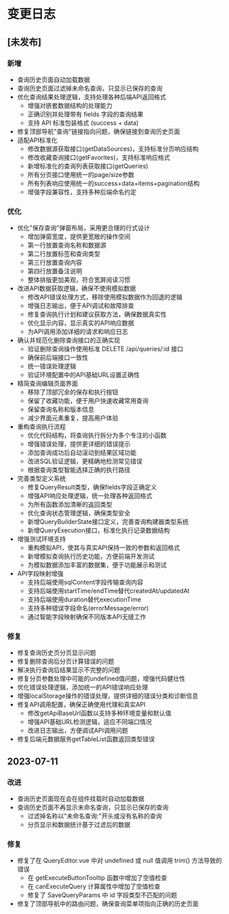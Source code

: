 # 变更日志

## [未发布]

### 新增
- 查询历史页面自动加载数据
- 查询历史页面过滤掉未命名查询，只显示已保存的查询
- 优化查询结果处理逻辑，支持处理各种后端API返回格式
  - 增强对嵌套数据结构的处理能力
  - 正确识别并处理带有 fields 字段的查询结果
  - 支持 API 标准包装格式 (success + data)
- 修复顶部导航"查询"链接指向问题，确保链接到查询历史页面
- 适配API标准化
  - 修改数据源获取接口(getDataSources)，支持标准分页响应结构
  - 修改收藏查询接口(getFavorites)，支持标准响应格式
  - 新增标准化的查询列表获取接口(getQueries)
  - 所有分页接口使用统一的page/size参数
  - 所有列表响应使用统一的success+data+items+pagination结构
  - 增强字段兼容性，支持多种后端命名约定

### 优化
- 优化"保存查询"弹窗布局，采用更合理的行式设计
  - 增加弹窗宽度，提供更宽敞的操作空间
  - 第一行放置查询名称和数据源
  - 第二行放置标签和查询类型
  - 第三行放置查询内容
  - 第四行放置备注说明
  - 整体排版更加美观，符合宽屏阅读习惯
- 改进API数据获取逻辑，确保不使用模拟数据
  - 修改API错误处理方式，移除使用模拟数据作为回退的逻辑
  - 增强日志输出，便于API调试和故障排查
  - 修复查询执行计划和建议获取方法，确保数据真实性
  - 优化显示内容，显示真实的API响应数据
  - 为API调用添加详细的请求和响应日志
- 确认并规范化删除查询接口的正确实现
  - 验证删除查询操作使用标准 DELETE /api/queries/:id 接口
  - 确保前后端接口一致性
  - 统一错误处理逻辑
  - 验证环境配置中的API基础URL设置正确性
- 精简查询编辑页面界面
  - 移除了顶部冗余的保存和执行按钮
  - 保留了收藏功能，便于用户快速收藏常用查询
  - 保留查询名称和版本信息
  - 减少界面元素重复，提高用户体验
- 重构查询执行流程
  - 优化代码结构，将查询执行拆分为多个专注的小函数
  - 增强错误处理，提供更详细的错误提示
  - 添加查询成功后自动滚动到结果区域功能
  - 改进SQL验证逻辑，更精确地检测常见错误
  - 根据查询类型智能选择正确的执行路径
- 完善类型定义系统
  - 修复QueryResult类型，确保fields字段正确定义
  - 增强API响应处理逻辑，统一处理各种返回格式
  - 为所有函数添加清晰的返回类型
  - 优化查询状态管理逻辑，确保类型安全
  - 新增QueryBuilderState接口定义，完善查询构建器类型系统
  - 新增QueryExecution接口，标准化执行记录数据结构
- 增强测试环境支持
  - 重构模拟API，使其与真实API保持一致的参数和返回格式
  - 新增模拟查询执行历史功能，方便前端开发测试
  - 为模拟数据添加丰富的数据集，便于功能展示和测试
- API字段映射增强
  - 支持后端使用sqlContent字段传输查询内容
  - 支持后端使用startTime/endTime替代createdAt/updatedAt
  - 支持后端使用duration替代executionTime
  - 支持多种错误字段命名(errorMessage/error)
  - 通过智能字段映射确保不同版本API无缝工作

### 修复
- 修复查询历史页分页显示问题
- 修复删除查询后分页计算错误的问题
- 解决执行查询后结果显示不完整的问题
- 修复分页参数处理中可能的undefined值问题，增强代码健壮性
- 优化错误处理逻辑，添加统一的API错误响应处理
- 增强localStorage操作的错误处理，提供详细的错误分类和诊断信息
- 修复API调用配置，确保正确使用代理和真实API
  - 修改getApiBaseUrl函数以支持多种环境变量和默认值
  - 增强API基础URL检测逻辑，适应不同端口情况
  - 改进日志输出，方便调试API调用问题
- 修复后端元数据服务getTableList函数返回类型错误

## 2023-07-11

### 改进
- 查询历史页面现在会在组件挂载时自动加载数据
- 查询历史页面不再显示未命名查询，只显示已保存的查询
  - 过滤掉名称以"未命名查询:"开头或没有名称的查询
  - 分页显示和数据统计基于过滤后的数据

### 修复
- 修复了在 QueryEditor.vue 中对 undefined 或 null 值调用 trim() 方法导致的错误
  - 在 getExecuteButtonTooltip 函数中增加了空值检查
  - 在 canExecuteQuery 计算属性中增加了空值检查
  - 修复了 SaveQueryParams 中 id 字段类型不匹配的问题
- 修复了顶部导航中的路由问题，确保查询菜单项指向正确的历史页面